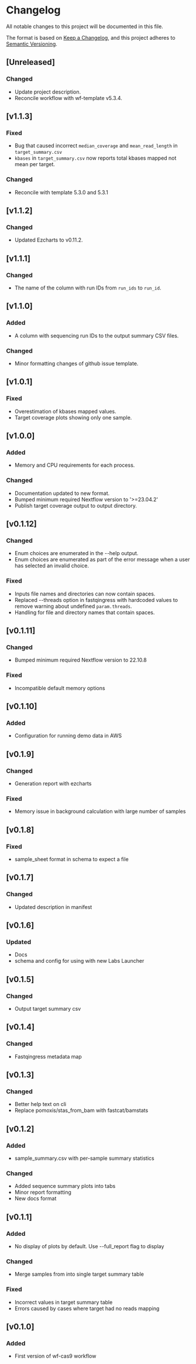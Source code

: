 # Changelog
All notable changes to this project will be documented in this file.

The format is based on [Keep a Changelog](https://keepachangelog.com/en/1.1.0/),
and this project adheres to [Semantic Versioning](https://semver.org/spec/v2.0.0.html).

## [Unreleased]
### Changed
- Update project description.
- Reconcile workflow with wf-template v5.3.4.

## [v1.1.3]
### Fixed
- Bug that caused incorrect `median_coverage` and `mean_read_length` in `target_summary.csv`
- `kbases` in `target_summary.csv` now reports total kbases mapped not mean per target.
### Changed
- Reconcile with template 5.3.0 and 5.3.1

## [v1.1.2]
### Changed
- Updated Ezcharts to v0.11.2.

## [v1.1.1]
### Changed
- The name of the column with run IDs from `run_ids` to `run_id`.

## [v1.1.0]
### Added
- A column with sequencing run IDs to the output summary CSV files.

### Changed
- Minor formatting changes of github issue template.

## [v1.0.1]
### Fixed
- Overestimation of kbases mapped values.
- Target coverage plots showing only one sample.

## [v1.0.0]
### Added
- Memory and CPU requirements for each process.

### Changed
- Documentation updated to new format.
- Bumped minimum required Nextflow version to '>=23.04.2'
- Publish target coverage output to output directory.

## [v0.1.12]
### Changed
- Enum choices are enumerated in the --help output.
- Enum choices are enumerated as part of the error message when a user has selected an invalid choice.

### Fixed
- Inputs file names and directories can now contain spaces.
- Replaced --threads option in fastqingress with hardcoded values to remove warning about undefined `param.threads`.
- Handling for file and directory names that contain spaces.

## [v0.1.11]
### Changed
- Bumped minimum required Nextflow version to 22.10.8

### Fixed
- Incompatible default memory options

## [v0.1.10]
### Added
- Configuration for running demo data in AWS

## [v0.1.9]
### Changed
- Generation report with ezcharts

### Fixed
- Memory issue in background calculation with large number of samples

## [v0.1.8]
### Fixed
- sample_sheet format in schema to expect a file

## [v0.1.7]
### Changed
- Updated description in manifest

## [v0.1.6]
### Updated
- Docs
- schema and config for using with new Labs Launcher

## [v0.1.5]
### Changed
- Output target summary csv

## [v0.1.4]
### Changed
- Fastqingress metadata map

## [v0.1.3]
### Changed
- Better help text on cli
- Replace pomoxis/stas_from_bam with fastcat/bamstats

## [v0.1.2]
### Added
- sample_summary.csv with per-sample summary statistics

### Changed
- Added sequence summary plots into tabs
- Minor report formatting
- New docs format

## [v0.1.1]
### Added
- No display of plots by default. Use --full_report flag to display

### Changed
- Merge samples from into single target summary table

### Fixed
- Incorrect values in target summary table
- Errors caused by cases where target had no reads mapping

## [v0.1.0]
### Added
- First version of wf-cas9 workflow

